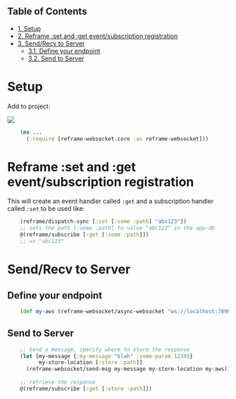 <div id="table-of-contents">
<h2>Table of Contents</h2>
<div id="text-table-of-contents">
<ul>
<li><a href="#sec-1">1. Setup</a></li>
<li><a href="#sec-2">2. Reframe :set and :get event/subscription registration</a></li>
<li><a href="#sec-3">3. Send/Recv to Server</a>
<ul>
<li><a href="#sec-3-1">3.1. Define your endpoint</a></li>
<li><a href="#sec-3-2">3.2. Send to Server</a></li>
</ul>
</li>
</ul>
</div>
</div>

# Setup<a id="sec-1" name="sec-1"></a>

Add to project:

![](https://clojars.org/fentontravers/reframe-websocket/latest-version.svg)

```clojure
    (ns ...
      (:require [reframe-websocket.core :as reframe-websocket]))

```

# Reframe :set and :get event/subscription registration<a id="sec-2" name="sec-2"></a>

This will create an event handler called `:get` and a subscription
handler called `:set` to be used like:

```clojure
    (reframe/dispatch-sync [:set [:some :path] "abc123"])
    ;; sets the path [:some :path] to value "abc123" in the app-db
    @(reframe/subscribe [:get [:some :path]])
    ;; => "abc123"

```

# Send/Recv to Server<a id="sec-3" name="sec-3"></a>

## Define your endpoint<a id="sec-3-1" name="sec-3-1"></a>

```clojure
    (def my-aws (reframe-websocket/async-websocket "ws://localhost:7890"))

```

## Send to Server<a id="sec-3-2" name="sec-3-2"></a>

```clojure
    ;; Send a message, specify where to store the response
    (let [my-message {:my-message "blah" :some-param 12345}
          my-store-location [:store :path]]
      (reframe-websocket/send-msg my-message my-store-location my-aws))        
    
    ;; retrieve the response
    @(reframe/subscribe [:get [:store :path]])

```
